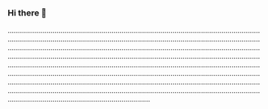 ### Hi there 👋

......................................................................................................................................................................................................................................................................................................................................................................................................................................................................................................................................................................................................................................................................................................................................................................................................................................................................................................................................................................................................................................................................................................